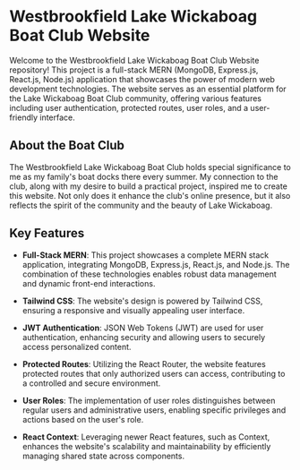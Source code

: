# Westbrookfield Lake Wickaboag Boat Club Website

Welcome to the Westbrookfield Lake Wickaboag Boat Club Website repository! This project is a full-stack MERN (MongoDB, Express.js, React.js, Node.js) application that showcases the power of modern web development technologies. The website serves as an essential platform for the Lake Wickaboag Boat Club community, offering various features including user authentication, protected routes, user roles, and a user-friendly interface. 
## About the Boat Club

The Westbrookfield Lake Wickaboag Boat Club holds special significance to me as my family's boat docks there every summer. My connection to the club, along with my desire to build a practical project, inspired me to create this website. Not only does it enhance the club's online presence, but it also reflects the spirit of the community and the beauty of Lake Wickaboag.

## Key Features

- **Full-Stack MERN**: This project showcases a complete MERN stack application, integrating MongoDB, Express.js, React.js, and Node.js. The combination of these technologies enables robust data management and dynamic front-end interactions.

- **Tailwind CSS**: The website's design is powered by Tailwind CSS, ensuring a responsive and visually appealing user interface.

- **JWT Authentication**: JSON Web Tokens (JWT) are used for user authentication, enhancing security and allowing users to securely access personalized content.

- **Protected Routes**: Utilizing the React Router, the website features protected routes that only authorized users can access, contributing to a controlled and secure environment.

- **User Roles**: The implementation of user roles distinguishes between regular users and administrative users, enabling specific privileges and actions based on the user's role.

- **React Context**: Leveraging newer React features, such as Context, enhances the website's scalability and maintainability by efficiently managing shared state across components.


